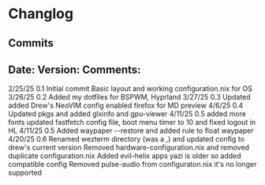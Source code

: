 # Changlog 

## Commits

Date:       Version:        Comments:
--------------------------------------------------------------------------------------------------
2/25/25     0.1             Initial commit  Basic layout and working configuration.nix for OS
3/26/25     0.2             Added my dotfiles for BSPWM, Hyprland
3/27/25     0.3             Updated added Drew's NeoVIM config enabled firefox for MD preview
4/6/25      0.4             Updated pkgs and added glxinfo and gpu-viewer 
4/11/25     0.5             added more fonts updated fastfetch config file, boot menu timer to 10 and fixed logout in HL
4/11/25     0.5             Added waypaper --restore and added rule to float waypaper 
4/20/25     0.6             Renamed wezterm directory (was a ,) and updated config to drew's current version
                            Removed hardware-configuration.nix and removed duplicate configuration.nix
                            Added evil-helix apps yazi is older so added compatible config
                            Removed pulse-audio from configuraton.nix it's no longer supported
